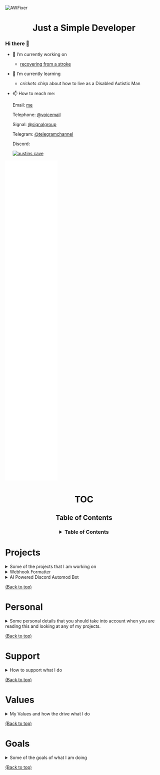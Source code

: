 ![AWFixer](https://images-wixmp-ed30a86b8c4ca887773594c2.wixmp.com/f/c83c004e-1370-4756-88e5-4071de797088/dgdq8br-09cc7ad6-a021-47a5-b0e0-917b12b0f7a7.gif?token=eyJ0eXAiOiJKV1QiLCJhbGciOiJIUzI1NiJ9.eyJzdWIiOiJ1cm46YXBwOjdlMGQxODg5ODIyNjQzNzNhNWYwZDQxNWVhMGQyNmUwIiwiaXNzIjoidXJuOmFwcDo3ZTBkMTg4OTgyMjY0MzczYTVmMGQ0MTVlYTBkMjZlMCIsIm9iaiI6W1t7InBhdGgiOiJcL2ZcL2M4M2MwMDRlLTEzNzAtNDc1Ni04OGU1LTQwNzFkZTc5NzA4OFwvZGdkcThici0wOWNjN2FkNi1hMDIxLTQ3YTUtYjBlMC05MTdiMTJiMGY3YTcuZ2lmIn1dXSwiYXVkIjpbInVybjpzZXJ2aWNlOmZpbGUuZG93bmxvYWQiXX0.tqRMtE-b2QiI2nnefNxSDMJvZCcYqFmq2ccg_Xfzqb8)

<h1 align="center">Just a Simple Developer</h1>

### Hi there 👋

- 🔭 I’m currently working on
  * [recovering from a stroke](https://awfixer.blog/life-post-stroke)

- 🌱 I’m currently learning
  * *crickets chirp* about how to live as a Disabled Autistic Man

- 📫 How to reach me:

  Email: [me](mailto:austin@thedarkweb.store)

  Telephone: [@voicemail](tel:6466559948)

  Signal: [@signalgroup](https://signal.group/)

  Telegram: [@telegramchannel](https://t.me/)

  Discord:

  [![austins cave](https://invidget.switchblade.xyz/austinscave)](https://discord.gg/austinscave)

![metrics](https://raw.githubusercontent.com/awfixer/awfixer/refs/heads/main/github-metrics.svg)

<div align="center">

# TOC

<h2>
  Table of Contents
</h2>

<h3>

<details>

<summary>Table of Contents</summary>

<a href="#projects">Projects</a>
<a href="#personal">Personal</a>
<a href="#support">Support</a>
<a href="#values">Values</a>
<a href="#goals">Goals</a>

</details>

</div>

# Projects

<details>

<summary>Some of the projects that I am working on</summary>

These are more of my personal projects, as they solve problems I often have personally, I will list out my various Github Organizations and bigger projects at the bottom of the README

</details>

<details>

<summary>Webhook Formatter</summary>

This is one of those things where you dont understand how much you will love it until you use it. I personally have had to struggle with the idea of getting my webhooks to work between different platforms for a while, and it is not nearly as easy as people like to say it is. So I have taken the time to work on a way to do it automatically. Admittedly the version that i use myself is not good at all and needs a lot of work, though i am working on a dashboard that will make it much more intunitive to use and friendly to not so technical people.

</details>

<details>

<summary>AI Powered Discord Automod Bot</summary>

this is the type of thing that not a lot of people understand. I have had it on the backburner for a while as it is going to cost a lot of money and likely will need a multi model setup to create the per-guild learning outcome that i desire. That said I have been working on it for a while and I think that I have figured it out. It is going to use the openai moderation endpoint as a point of reference and a more vanilla and trainable model to act as the go-between for the actual per guild enforcement of policy. My only issue now is how to deal with the idea of latency and where to store the mass amount of short term data that the bot will need to be effective.

</details>

[(Back to top)](#toc)

# Personal

<details>

<summary>Some personal details that you should take into account when you are reading this and looking at any of my projects.</summary>



</details>


[(Back to top)](#toc)

# Support

<details>

<summary>How to support what I do</summary>

You can support what I do using the following links

<a href="https://ko-fi.com/awfixer">My Ko-Fi</a>

<a href="https://patreon.com/awfixer">My Patreon</a>

<a href="https://github.com/sponsors/awfixer">Github Sponsors</a>

<a href="https://buymeacoffee.com/austinware">Buy me a Coffee</a>

<a href="https://awfixer.blog">My Blog</a>

<a href="https://awfixer.shop">My Shop</a>

<a href="https://discord.gg/austinscave">My Discord</a>

</details>


[(Back to top)](#toc)

# Values

<details>

<summary>My Values and how the drive what I do</summary>

</details>


[(Back to top)](#toc)

# Goals

<details>

<summary>Some of the goals of what I am doing</summary>



</details>

[(Back to top)](@toc)
